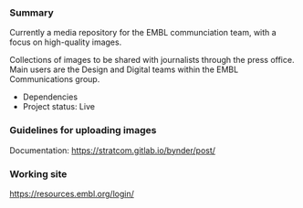 ### Summary

Currently a media repository for the EMBL communciation team, with a focus on high-quality images. 

Collections of images to be shared with journalists through the press office. Main users are the Design and Digital teams within the EMBL Communications group. 


- Dependencies
- Project status: Live

### Guidelines for uploading images

Documentation: https://stratcom.gitlab.io/bynder/post/


### Working site

https://resources.embl.org/login/
 

